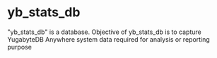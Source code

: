 # yb_stats_db

"yb_stats_db" is a database. Objective of yb_stats_db is to capture YugabyteDB Anywhere system data required for analysis or reporting purpose

